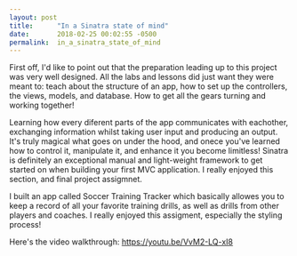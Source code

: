 ```yaml
---
layout: post
title:      "In a Sinatra state of mind"
date:       2018-02-25 00:02:55 -0500
permalink:  in_a_sinatra_state_of_mind
---
```



First off, I'd like to point out that the preparation leading up to this project was very well  designed. All the labs and lessons did just want they were meant to: teach about the structure of an app, how to set up the controllers, the views, models, and database. How to get all the gears turning and working together!

Learning how every diferent parts of the app communicates with eachother, exchanging information whilst taking user input and producing an output. It's truly magical what goes on under the hood, and onece you've learned how to control it, manipulate it, and enhance it you become limitless! Sinatra is definitely an exceptional manual and light-weight framework to get started on when building your first MVC application. I really enjoyed this section, and final project assigmnet. 

I built an app called Soccer Training Tracker which basically allowes you to keep a record of all your favorite training drills, as well as drills from other players and coaches. I really enjoyed this assigment, especially the styling process! 

Here's the video walkthrough: https://youtu.be/VvM2-LQ-xI8


